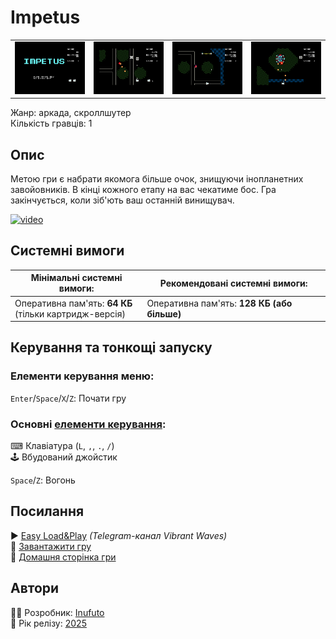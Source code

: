 # Impetus

| | | | |
| --- | --- | --- | --- |
|![screen1](screenshots/scrn_impetus_01.png)|![screen2](screenshots/scrn_impetus_02.png)|![screen3](screenshots/scrn_impetus_03.png)|![screen4](screenshots/scrn_impetus_04.png)|

Жанр: аркада, скроллшутер  
Кількість гравців: 1

## Опис

Метою гри є набрати якомога більше очок, знищуючи інопланетних завойовників. В кінці кожного етапу на вас чекатиме бос. Гра закінчується, коли зіб'ють ваш останній винищувач.

[![video](https://img.youtube.com/vi/ZuO1xu2aCDY/0.jpg)](https://www.youtube.com/watch?v=ZuO1xu2aCDY)

## Системні вимоги

|Мінімальні системні вимоги:|Рекомендовані системні вимоги:|
|---------------------------|------------------------------|
|Оперативна пам'ять: **64 КБ**<br>(тільки картридж-версія)|Оперативна пам'ять: **128 КБ (або більше)**|  

## Керування та тонкощі запуску
### Елементи керування меню:

`Enter`/`Space`/`X`/`Z`: Почати гру  

### Основні [елементи керування](../controllers.md):
⌨ Клавіатура (`L`, `,`, `.`, `/`)  
🕹 Вбудований джойстик  

`Space`/`Z`: Вогонь

## Посилання

▶ [Easy Load&Play](https://t.me/EP128k_Load_n_Play/817) *(Telegram-канал Vibrant Waves)*  
💾 [Завантажити гру]()  
🏡 [Домашня сторінка гри](http://inufuto.web.fc2.com/8bit/impetus/#ep64)

## Автори
👨‍💻 Розробник: [Inufuto](../../community/inufuto.md)  
📅 Рік релізу: [2025](../release_years/2025.md)  
